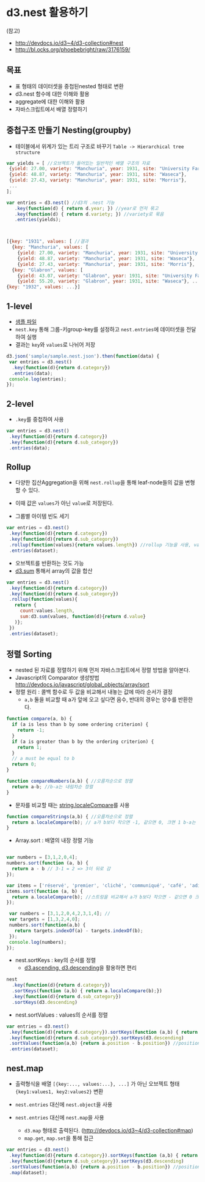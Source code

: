 d3.nest 활용하기
===

(참고)
- http://devdocs.io/d3~4/d3-collection#nest
- http://bl.ocks.org/phoebebright/raw/3176159/

목표
---
- 표 형태의 데이터셋을 중첩된nested 형태로 변환
- d3.nest 함수에 대한 이해와 활용
- aggregate에 대한 이해와 활용
- 자바스크립트에서 배열 정렬하기



중첩구조 만들기 Nesting(groupby)
---
 - 테이블에서 위계가 있는 트리 구조로 바꾸기 `Table -> Hierarchical tree structure`

 
 ```javascript
 var yields = [ //오브젝트가 들어있는 일반적인 배열 구조의 자료
  {yield: 27.00, variety: "Manchuria", year: 1931, site: "University Farm"},
  {yield: 48.87, variety: "Manchuria", year: 1931, site: "Waseca"},
  {yield: 27.43, variety: "Manchuria", year: 1931, site: "Morris"},
  ...
];

var entries = d3.nest() //d3의 .nest 기능
    .key(function(d) { return d.year; }) //year로 먼저 묶고
    .key(function(d) { return d.variety; }) //variety로 묶음
    .entries(yields);



[{key: "1931", values: [ //결과 
   {key: "Manchuria", values: [
     {yield: 27.00, variety: "Manchuria", year: 1931, site: "University Farm"},
     {yield: 48.87, variety: "Manchuria", year: 1931, site: "Waseca"},
     {yield: 27.43, variety: "Manchuria", year: 1931, site: "Morris"}, ...]},
   {key: "Glabron", values: [
     {yield: 43.07, variety: "Glabron", year: 1931, site: "University Farm"},
     {yield: 55.20, variety: "Glabron", year: 1931, site: "Waseca"}, ...]}, ...]},
 {key: "1932", values: ...}]

 ```


1-level
---
- [샘플 파일](./sample/sample.nest.json)
- `nest.key` 통해 그룹-키group-key를 설정하고 `nest.entries`에 데이터셋을 전달하여 실행
- 결과는 `key`와 `values`로 나뉘어 저장


```javascript
d3.json('sample/sample.nest.json').then(function(data) {
 var entries = d3.nest()
  .key(function(d){return d.category})
  .entries(data);
 console.log(entries);
});
```

2-level
---
- `.key`를 중첩하여 사용
```javascript
var entries = d3.nest()
 .key(function(d){return d.category})
 .key(function(d){return d.sub_category})
 .entries(data);
```


Rollup
---
- 다양한 집산Aggregation을 위해 `nest.rollup`을 통해 leaf-node들의 값을 변형할 수 있다.
- 이때 값은 `values`가 아닌 `value`로 저장된다.

- 그룹별 아이템 빈도 세기

```javascript
var entries = d3.nest()
 .key(function(d){return d.category})
 .key(function(d){return d.sub_category})
 .rollup(function(values){return values.length}) //rollup 기능을 사용, values 배열을 가지고 특정 값을 뱉어낸다.
 .entries(dataset);

```

- 오브젝트를 반환하는 것도 가능
 - [d3.sum](https://github.com/d3/d3-array#sum) 통해서 array의 값을 합산 
```javascript
var entries = d3.nest()
 .key(function(d){return d.category})
 .key(function(d){return d.sub_category})
 .rollup(function(values){
   return {
     count:values.length,
     sum:d3.sum(values, function(d){return d.value}
   )};
 })
 .entries(dataset);
```

정렬 Sorting
---
- nested 된 자료를 정렬하기 위해 먼저 자바스크립트에서 정렬 방법을 알아본다. 
- Javascript의 Comparator 생성방법 http://devdocs.io/javascript/global_objects/array/sort
 - 정렬 원리 : 콜백 함수로 두 값을 비교해서 내놓는 값에 따라 순서가 결정
   - `a,b` 둘을 비교할 때 a가 앞에 오고 싶다면 음수, 반대의 경우는 양수를 반환한다.

```javascript
function compare(a, b) {
  if (a is less than b by some ordering criterion) {
    return -1;
  }
  if (a is greater than b by the ordering criterion) {
    return 1;
  }
  // a must be equal to b
  return 0;
}
```

```javascript
function compareNumbers(a,b) { //오름차순으로 정렬
  return a-b; //b-a는 내림차순 정렬
}
```

- 문자를 비교할 때는 [string.localeCompare](http://devdocs.io/javascript/global_objects/string/localecompare)를 사용 
```javascript
function compareStrings(a,b) { //오름차순으로 정렬
  return a.localeCompare(b); // a가 b보다 작으면 -1, 같으면 0, 크면 1 b-a는 내림차순 정렬
}
```

- Array.sort : 배열의 내장 정렬 기능 

```javascript

var numbers = [3,1,2,0,4];
numbers.sort(function (a, b) {
  return a - b // 3-1 = 2 => 3이 뒤로 감
});

var items = ['réservé', 'premier', 'cliché', 'communiqué', 'café', 'adieu'];
items.sort(function (a, b) {
  return a.localeCompare(b); //스트링을 비교해서 a가 b보다 작으면 - 같으면 0 크면 +
});

 var numbers = [3,1,2,0,4,2,3,1,4]; //
 var targets = [1,3,2,4,0];
 numbers.sort(function(a,b) {
   return targets.indexOf(a) - targets.indexOf(b);
 });
 console.log(numbers);
});
```

- nest.sortKeys : key의 순서를 정렬
  - [d3.ascending, d3.descending](https://github.com/d3/d3-array#ascending)을 활용하면 편리
```javascript
nest
  .key(function(d){return d.category})
  .sortKeys(function (a,b) { return a.localeCompare(b);})
  .key(function(d){return d.sub_category})
  .sortKeys(d3.descending)
```

- nest.sortValues : values의 순서를 정렬

```javascript
var entries = d3.nest()
 .key(function(d){return d.category}).sortKeys(function (a,b) { return a.localeCompare(b);})
 .key(function(d){return d.sub_category}).sortKeys(d3.descending)
 .sortValues(function(a,b) {return a.position - b.position}) //position의 오름차순으로 정렬
 .entries(dataset);
```


nest.map
---
- 출력형식을 배열 `[{key:..., values:...}, ...]` 가 아닌 오브젝트 형태`{key1:values1, key2:values2}` 변환

- `nest.entries` 대신에 `nest.object`을 사용
- `nest.entries` 대신에 `nest.map`을 사용
  - `d3.map` 형태로 출력된다. (http://devdocs.io/d3~4/d3-collection#map)
  - `map.get`, `map.set`을 통해 접근

```javascript
var entries = d3.nest()
 .key(function(d){return d.category}).sortKeys(function (a,b) { return a.localeCompare(b);})
 .key(function(d){return d.sub_category}).sortKeys(d3.descending)
 .sortValues(function(a,b) {return a.position - b.position}) //position의 오름차순으로 정렬
 .map(dataset);
```
